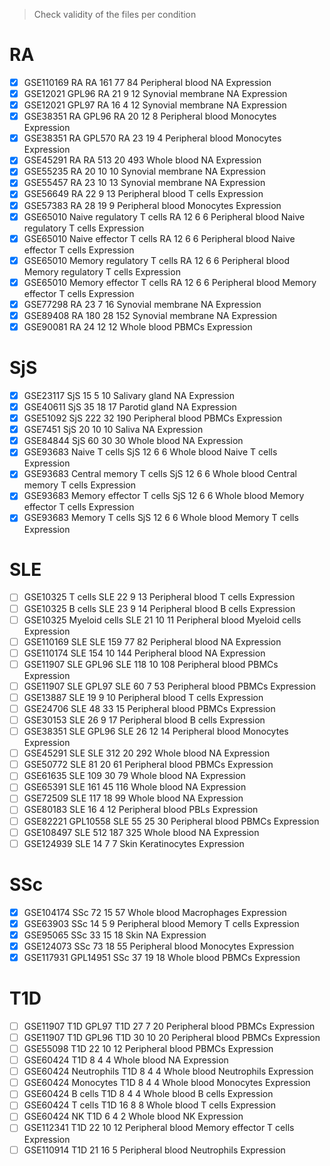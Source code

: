 > Check validity of the files per condition

# RA
- [X] GSE110169 RA	RA	161	77	84	Peripheral blood	NA	Expression
- [X] GSE12021 GPL96	RA	21	9	12	Synovial membrane	NA	Expression
- [X] GSE12021 GPL97	RA	16	4	12	Synovial membrane	NA	Expression
- [X] GSE38351 RA GPL96	RA	20	12	8	Peripheral blood	Monocytes	Expression
- [X] GSE38351 RA GPL570	RA	23	19	4	Peripheral blood	Monocytes	Expression
- [X] GSE45291 RA	RA	513	20	493	Whole blood	NA	Expression
- [X] GSE55235	RA	20	10	10	Synovial membrane	NA	Expression
- [X] GSE55457	RA	23	10	13	Synovial membrane	NA	Expression
- [X] GSE56649	RA	22	9	13	Peripheral blood	T cells	Expression
- [X] GSE57383	RA	28	19	9	Peripheral blood	Monocytes	Expression
- [X] GSE65010 Naive regulatory T cells	RA	12	6	6	Peripheral blood	Naive regulatory T cells	Expression
- [X] GSE65010 Naive effector T cells	RA	12	6	6	Peripheral blood	Naive effector T cells	Expression
- [X] GSE65010 Memory regulatory T cells	RA	12	6	6	Peripheral blood	Memory regulatory T cells	Expression
- [X] GSE65010 Memory effector T cells	RA	12	6	6	Peripheral blood	Memory effector T cells	Expression
- [X] GSE77298	RA	23	7	16	Synovial membrane	NA	Expression
- [X] GSE89408	RA	180	28	152	Synovial membrane	NA	Expression
- [X] GSE90081	RA	24	12	12	Whole blood	PBMCs	Expression

# SjS
- [X] GSE23117	SjS	15	5	10	Salivary gland	NA	Expression
- [X] GSE40611	SjS	35	18	17	Parotid gland	NA	Expression
- [X] GSE51092	SjS	222	32	190	Peripheral blood	PBMCs	Expression
- [X] GSE7451	SjS	20	10	10	Saliva	NA	Expression
- [X] GSE84844	SjS	60	30	30	Whole blood	NA	Expression
- [X] GSE93683 Naive T cells	SjS	12	6	6	Whole blood	Naive T cells	Expression
- [X] GSE93683 Central memory T cells	SjS	12	6	6	Whole blood	Central memory T cells	Expression
- [X] GSE93683 Memory effector T cells	SjS	12	6	6	Whole blood	Memory effector T cells	Expression
- [X] GSE93683 Memory T cells	SjS	12	6	6	Whole blood	Memory T cells	Expression

# SLE
- [ ] GSE10325 T cells	SLE	22	9	13	Peripheral blood	T cells	Expression
- [ ] GSE10325 B cells	SLE	23	9	14	Peripheral blood	B cells	Expression
- [ ] GSE10325 Myeloid cells	SLE	21	10	11	Peripheral blood	Myeloid cells	Expression
- [ ] GSE110169 SLE	SLE	159	77	82	Peripheral blood	NA	Expression
- [ ] GSE110174	SLE	154	10	144	Peripheral blood	NA	Expression
- [ ] GSE11907 SLE GPL96	SLE	118	10	108	Peripheral blood	PBMCs	Expression
- [ ] GSE11907 SLE GPL97	SLE	60	7	53	Peripheral blood	PBMCs	Expression
- [ ] GSE13887	SLE	19	9	10	Peripheral blood	T cells	Expression
- [ ] GSE24706	SLE	48	33	15	Peripheral blood	PBMCs	Expression
- [ ] GSE30153	SLE	26	9	17	Peripheral blood	B cells	Expression
- [ ] GSE38351 SLE GPL96	SLE	26	12	14	Peripheral blood	Monocytes	Expression
- [ ] GSE45291 SLE	SLE	312	20	292	Whole blood	NA	Expression
- [ ] GSE50772	SLE	81	20	61	Peripheral blood	PBMCs	Expression
- [ ] GSE61635	SLE	109	30	79	Whole blood	NA	Expression
- [ ] GSE65391	SLE	161	45	116	Whole blood	NA	Expression
- [ ] GSE72509	SLE	117	18	99	Whole blood	NA	Expression
- [ ] GSE80183	SLE	16	4	12	Peripheral blood	PBLs	Expression
- [ ] GSE82221 GPL10558	SLE	55	25	30	Peripheral blood	PBMCs	Expression
- [ ] GSE108497	SLE	512	187	325	Whole blood	NA	Expression
- [ ] GSE124939	SLE	14	7	7	Skin	Keratinocytes	Expression

# SSc
- [X] GSE104174	SSc	72	15	57	Whole blood	Macrophages	Expression
- [X] GSE63903	SSc	14	5	9	Peripheral blood	Memory T cells	Expression
- [X] GSE95065	SSc	33	15	18	Skin	NA	Expression
- [X] GSE124073	SSc	73	18	55	Peripheral blood	Monocytes	Expression
- [X] GSE117931 GPL14951	SSc	37	19	18	Whole blood	PBMCs	Expression

# T1D
- [ ] GSE11907 T1D GPL97	T1D	27	7	20	Peripheral blood	PBMCs	Expression
- [ ] GSE11907 T1D GPL96	T1D	30	10	20	Peripheral blood	PBMCs	Expression
- [ ] GSE55098	T1D	22	10	12	Peripheral blood	PBMCs	Expression
- [ ] GSE60424	T1D	8	4	4	Whole blood	NA	Expression
- [ ] GSE60424 Neutrophils	T1D	8	4	4	Whole blood	Neutrophils	Expression
- [ ] GSE60424 Monocytes	T1D	8	4	4	Whole blood	Monocytes	Expression
- [ ] GSE60424 B cells	T1D	8	4	4	Whole blood	B cells	Expression
- [ ] GSE60424 T cells	T1D	16	8	8	Whole blood	T cells	Expression
- [ ] GSE60424 NK	T1D	6	4	2	Whole blood	NK	Expression
- [ ] GSE112341	T1D	22	10	12	Peripheral blood	Memory effector T cells	Expression
- [ ] GSE110914	T1D	21	16	5	Peripheral blood	Neutrophils	Expression